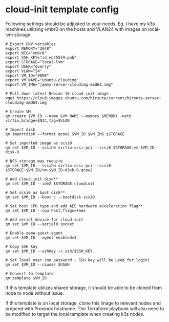 # cloud-init template config
Following settings should be adjusted to your needs.
Eg. I have my k3s machines utilizing vmbr0 on the hosts and VLAN24 with images on local-lvm storage

    # Export ENV variables
    export MEMORY="2048"
    export NIC="vmbr0"
    export SSH_KEY="id_ed25519.pub"
    export STORAGE="local-lvm"
    export USER="dvmrry"
    export VLAN="24"
    export VM_ID="9000"
    export VM_NAME="ubuntu-cloudimg"
    export VM_IMG="jammy-server-cloudimg-amd64.img"

    # Pull down latest Debian 10 cloud-init image
    wget https://cloud-images.ubuntu.com/hirsute/current/hirsute-server-cloudimg-amd64.img
    
    # Create VM
    qm create $VM_ID --name $VM_NAME --memory $MEMORY -net0 virtio,bridge=$NIC,tag=$VLAN
    
    # Import disk
    qm importdisk --format qcow2 $VM_ID $VM_IMG $STORAGE 
 
    # Set imported image as scsi0
    qm set $VM_ID --scsihw virtio-scsi-pci --scsi0 $STORAGE:vm-$VM_ID-disk-0
   
    # NFS storage may require
    qm set $VM_ID --scsihw virtio-scsi-pci --scsi0 $STORAGE:$VM_ID/vm-$VM_ID-disk-0.qcow2
    
    # Add cloud-init disk**
    qm set $VM_ID --ide2 $STORAGE:cloudinit
    
    # Set scsi0 as boot disk**
    qm set $VM_ID --boot c --bootdisk scsi0

    # Set host CPU type and add AES hardware acceleration flag**
    qm set $VM_ID --cpu host,flags=+aes

    # Add serial device for cloud-init
    qm set $VM_ID --serial0 socket

    # Enable qemu-guest-agent
    qm set $VM_ID --agent enabled=1

    # Copy SSH key
    qm set $VM_ID --sshkey ~/.ssh/$SSH_KEY

    # Set local user (no password - SSH key will be used for login)
    qm set $VM_ID --ciuser $USER
    
    # Convert to template
    qm template $VM_ID

If this template utilizes shared storage, it should be able to be cloned from node to node without issue.

If this template is on local storage, clone this image to relevant nodes and prepend with Proxmox hostname. The Terraform playbook will also need to be modified to target the local template when creating k3s nodes.
